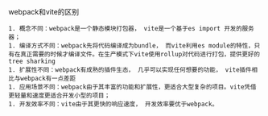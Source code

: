 webpack和vite的区别

	1. 概念不同：webpack是一个静态模块打包器， vite是一个基于es import 开发的服务器；
	1. 编译方式不同：webpack先将代码编译成为bundle， 而vite利用es module的特性，只有在真正需要的时候才编译文件。在生产模式下vite使用rollup对代码进行打包，提供更好的tree sharking
	1. 扩展性不同：webpack有成熟的插件生态， 几乎可以实现任何想要的功能， vite插件相比与webpack有一点差距
	1. 应用场景不同：webpack由于其丰富的功能和扩展性，更适合大型复杂的项目。vite凭借更轻量和速度更适合开发小型的项目；
	1. 开发效率不同：vite由于其更快的响应速度， 开发效率要优于webpack。